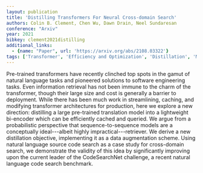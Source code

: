 ```yaml
---
layout: publication
title: 'Distilling Transformers For Neural Cross-domain Search'
authors: Colin B. Clement, Chen Wu, Dawn Drain, Neel Sundaresan
conference: "Arxiv"
year: 2021
bibkey: clement2021distilling
additional_links:
  - {name: "Paper", url: 'https://arxiv.org/abs/2108.03322'}
tags: ['Transformer', 'Efficiency and Optimization', 'Distillation', 'Model Architecture', 'Applications', 'Pretraining Methods']
---
```

Pre-trained transformers have recently clinched top spots in the gamut of
natural language tasks and pioneered solutions to software engineering tasks.
Even information retrieval has not been immune to the charm of the transformer,
though their large size and cost is generally a barrier to deployment. While
there has been much work in streamlining, caching, and modifying transformer
architectures for production, here we explore a new direction: distilling a
large pre-trained translation model into a lightweight bi-encoder which can be
efficiently cached and queried. We argue from a probabilistic perspective that
sequence-to-sequence models are a conceptually ideal---albeit highly
impractical---retriever. We derive a new distillation objective, implementing
it as a data augmentation scheme. Using natural language source code search as
a case study for cross-domain search, we demonstrate the validity of this idea
by significantly improving upon the current leader of the CodeSearchNet
challenge, a recent natural language code search benchmark.
